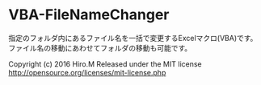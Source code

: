 # VBA-FileNameChanger

指定のフォルダ内にあるファイル名を一括で変更するExcelマクロ(VBA)です。
ファイル名の移動にあわせてフォルダの移動も可能です。

Copyright (c) 2016 Hiro.M
Released under the MIT license
http://opensource.org/licenses/mit-license.php
